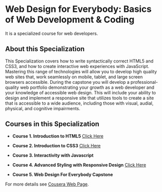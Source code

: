 # Web Design for Everybody: Basics of Web Development & Coding


It is a specialized course for web developers.

## About this Specialization
This Specialization covers how to write syntactically correct HTML5 and CSS3, and how to create interactive web experiences with JavaScript. Mastering this range of technologies will allow you to develop high quality web sites that, work seamlessly on mobile, tablet, and large screen browsers accessible. During the capstone you will develop a professional-quality web portfolio demonstrating your growth as a web developer and your knowledge of accessible web design. This will include your ability to design and implement a responsive site that utilizes tools to create a site that is accessible to a wide audience, including those with visual, audial, physical, and cognitive impairments.

## Courses in this Specialization

- **Course 1.  Introduction to HTML5**
[Click Here](https://coursera.org/share/4c7b0a7bd2ddaafa5b17df2e90a35563)
   
- **Course 2.  Introduction to CSS3**
[Click Here](https://coursera.org/share/3d23a7de9f4bc4a5877e76a9445c3331)

- **Course 3.  Interactivity with Javascript**

- **Course 4.  Advanced Styling with Responsive Design**
[Click Here](https://coursera.org/share/237e50be0eed39c631904e1a9763bf7a)

- **Course 5.  Web Design For Everybody Capstone**






For more details see [Cousera Web Page](https://www.coursera.org/programs/saharsa-college-of-engineering-saharsa-on-coursera-ag2wb/browse?productId=bf56AUzfEeWRyA5YS9oHkQ&productType=s12n&query=web+design+for+everybody&showMiniModal=true).

